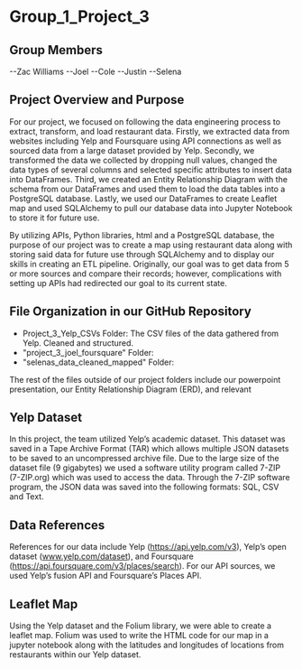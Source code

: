 # Group_1_Project_3
Group Members
--
--Zac Williams
--Joel
--Cole
--Justin
--Selena

Project Overview and Purpose
--
For our project, we focused on following the data engineering process to extract, transform, and load restaurant data. Firstly, we extracted data from websites including Yelp and Foursquare using API connections as well as sourced data from a large dataset provided by Yelp. Secondly, we transformed the data we collected by dropping null values, changed the data types of several columns and selected specific attributes to insert data into DataFrames. Third, we created an Entity Relationship Diagram with the schema from our DataFrames and used them to load the data tables into a PostgreSQL database. Lastly, we used our DataFrames to create Leaflet map and used SQLAlchemy to pull our database data into Jupyter Notebook to store it for future use.  

By utilizing APIs, Python libraries, html and a PostgreSQL database, the purpose of our project was to create a map using restaurant data along with storing said data for future use through SQLAlchemy and to display our skills in creating an ETL pipeline. Originally, our goal was to get data from 5 or more sources and compare their records; however, complications with setting up APIs had redirected our goal to its current state. 

File Organization in our GitHub Repository
--
- Project_3_Yelp_CSVs Folder: The CSV files of the data gathered from Yelp. Cleaned and structured.
- "project_3_joel_foursquare" Folder:
- "selenas_data_cleaned_mapped" Folder: 

The rest of the files outside of our project folders include our powerpoint presentation, our Entity Relationship Diagram (ERD), and relevant 

Yelp Dataset
--
In this project, the team utilized Yelp’s academic dataset. This dataset was saved in a Tape Archive Format (TAR) which allows multiple JSON datasets to be saved to an uncompressed archive file.  Due to the large size of the dataset file (9 gigabytes) we used a software utility program called 7-ZIP (7-ZIP.org) which was used to access the data. Through the 7-ZIP software program, the JSON data was saved into the following formats: SQL, CSV and Text. 


Data References
--
References for our data include Yelp (https://api.yelp.com/v3), Yelp’s open dataset (www.yelp.com/dataset), and Foursquare (https://api.foursquare.com/v3/places/search). For our API sources, we used Yelp’s fusion API and Foursquare’s Places API.

Leaflet Map
--
Using the Yelp dataset and the Folium library, we were able to create a leaflet map. Folium was used to write the HTML code for our map in a jupyter notebook along with the latitudes and longitudes of locations from restaurants within our Yelp dataset. 
